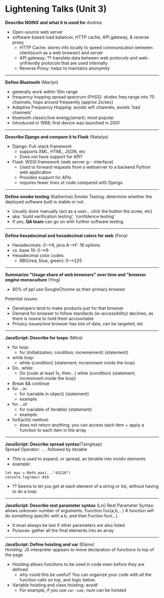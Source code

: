 # Lightening Talks (Unit 3)

**Describe NGINX and what it is used for** Andrea: 
- Open-source web server
- software-based load balancer, HTTP cache, API gateway, & reverse proxy
  - HTTP Cache: stores info locally to speed communication between client(such as a web browser) and server
  - API gateway: ?? translate data between web protocols and web-unfriendly protocols that are used internally
  - Reverse Proxy: helps to maintains anonymity

---
**Define Bluetooth** (Marlyn)
- generally work within 10m range
- frequency hopping spread spectrum (FHSS): divdes freq range into 70 channels, hops around frequently (approx 2x/sec)
- Adaptive Frequency Hopping: avoids wifi channels, avoids 'bad channels'
- bluetooth classic/low energy(smart): most popular
- Introduced in 1998; first device was launched in 2001.
---
**Describe Django and compare it to Flask** (Natalya)
- Django: Full-stack framework
  - supports XML, HTML, JSON, etc
  - Does not have support for API?
- Flask: WSGI framework (web server g-- interface)
  - Used to forward requests from a webserver to a backend Python web application 
  - Provides support for APIs
  - requires fewer lines of code compared with Django

---
**Define smoke testing** (Katherine)
Smoke Testing: determine whether the deployed software built is stable or not.
- Usually done manually (act as a user... click the button the scree, etc)
- aka: 'build verification testing', 'confidence testing'
- If yes, **QA team** can go on with further software testing

---
**Define hexadecimal and hexadecimal colors for web** (Fena)
- Hexadecimals: 0-->9, plus A-->F: 16 options  
- vs. base 10: 0-->9
- Hexadecimal color codes:
  - RBG(red, blue, green): 0-->225

---	
**Summarize "Usage share of web browsers" over time and "browser engine monoculture** (Ying)
- 80% of ppl use GoogleChrome as their primary browser    

Potential issues:
- Developers tend to make products just for that browser
- Demand for browser to follow standards (ie-accessibility) declines, as there is noone to hold them accountable
- Privacy issues/one browser has lots of data, can be targeted, etc

---
**JavaScript: Describe for loops** (Mitra)
- for loop: 
  - for (initialization; condition; incremement) {statement}
- while loop:
  - while (condition) {statement; increminent inside the loop}
- Do.. while:
  - Do {code at least 1x, then...} while (condition) {statement; increminent inside the loop}
- Break && continue
- for ...in
  - for (variable in object) {statement}
  - example:
- for ...of 
  - for (variable of iterable) {statement}
  - example:
- forEach() method: 
  - does not return anything; you can access each item + apply a function to each item in the array


---
**JavaScript: Describe spread syntax**(Taingleap)  
Spread Operator: `...`followed by iterable
- This is used to expand, or spread, an iterable into invidiv elements
- example: 
```
let max = Math.max(..."43210")
console.log(max) #10
```

- ?? Seems to let you get at each element of a string or list, without having to do a loop.
---

**JavaScript: Describe rest parameter syntax** (Lin)
Rest Parameter Syntax: allows unknown number of arguments.
Function fun(a,b,...) # function will do something specific with a b, and then 
Fuction fun(...)
- It must always be last if other parameters are also listed
- Purpose: gather all the final elements into an array

---
**JavaScript: Define hoisting and var** (Elaine)  
Hoisting: JS interpreter appears to move declaration of functions to top of the page
- Hoisting allows functions to be used in code even before they are defined
  - why could this be useful? You can organize your code with all the function calls on top, and logic below.
- Variable hoisting and class hoisting: avoid!
  - For example, if you use `var num;` num can be hoisted







